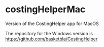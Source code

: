 # costingHelperMac
Version of the CostingHelper app for MacOS

The repository for the Windows version is https://github.com/basketbla/CostingHelper
